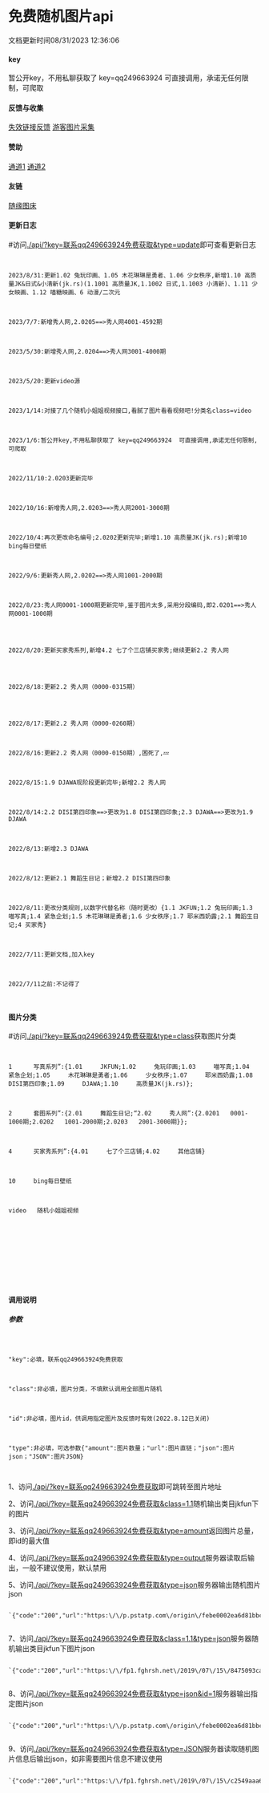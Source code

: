 # 免费随机图片api
文档更新时间08/31/2023 12:36:06

#### **key**

暂公开key，不用私聊获取了 key=qq249663924 可直接调用，承诺无任何限制，可爬取

#### **反馈与收集**

[失效链接反馈](https://f.wps.cn/w/ncq51Lmv/) [游客图片采集](https://f.wps.cn/w/kNyYqYb5/)

#### **赞助**

[通道1](https://www.onexiaolaji.cn/reward/) [通道2](https://onexiaolaji.gitee.io/xiaolaji/pay/)

#### **友链**

[随缘图床](http://img.sybapi.cc/)

#### **更新日志**

#访问[./api/?key=联系qq249663924免费获取&type=update](https://www.onexiaolaji.cn/RandomPicture/api/?key=&type=update)即可查看更新日志

```
            

2023/8/31:更新1.02 兔玩印画、1.05 木花琳琳是勇者、1.06 少女秩序,新增1.10 高质量JK&日式&小清新(jk.rs)(1.1001 高质量JK,1.1002 日式,1.1003 小清新)、1.11 少女映画、1.12 喵糖映画、6 动漫/二次元

            

2023/7/7:新增秀人网,2.0205==>秀人网4001-4592期

            

2023/5/30:新增秀人网,2.0204==>秀人网3001-4000期

            

2023/5/20:更新video源

            

2023/1/14:对接了几个随机小姐姐视频接口,看腻了图片看看视频吧!分类名class=video

            

2023/1/6:暂公开key,不用私聊获取了 key=qq249663924  可直接调用,承诺无任何限制,可爬取

            

2022/11/10:2.0203更新完毕

            

2022/10/16:新增秀人网,2.0203==>秀人网2001-3000期

            

2022/10/4:再次更改命名编号;2.0202更新完毕;新增1.10 高质量JK(jk.rs);新增10 bing每日壁纸

            

2022/9/6:更新秀人网,2.0202==>秀人网1001-2000期

            

2022/8/23:秀人网0001-1000期更新完毕,鉴于图片太多,采用分段编码,即2.0201==>秀人网0001-1000期

 
            

2022/8/20:更新买家秀系列,新增4.2 七了个三店铺买家秀;继续更新2.2 秀人网

 
            

2022/8/18:更新2.2 秀人网（0000-0315期）

                
            

2022/8/17:更新2.2 秀人网（0000-0260期）

            

2022/8/16:更新2.2 秀人网（0000-0150期）,困死了,💤

            

2022/8/15:1.9 DJAWA现阶段更新完毕;新增2.2 秀人网

            

2022/8/14:2.2 DISI第四印象==>更改为1.8 DISI第四印象;2.3 DJAWA==>更改为1.9 DJAWA

            

2022/8/13:新增2.3 DJAWA

            

2022/8/12:更新2.1 舞蹈生日记；新增2.2 DISI第四印象

            

2022/8/11:更改分类规则,以数字代替名称（随时更改）{1.1 JKFUN;1.2 兔玩印画;1.3 喵写真;1.4 紧急企划;1.5 木花琳琳是勇者;1.6 少女秩序;1.7 耶米西奶露;2.1 舞蹈生日记;4 买家秀}

            

2022/7/11:更新文档,加入key

            

2022/7/11之前:不记得了

            
```

#### **图片分类**

#访问[./api/?key=联系qq249663924免费获取&type=class](https://www.onexiaolaji.cn/RandomPicture/api/?key=&type=class)获取图片分类

```
            

1      写真系列”:{1.01     JKFUN;1.02     兔玩印画;1.03     喵写真;1.04     紧急企划;1.05     木花琳琳是勇者;1.06     少女秩序;1.07     耶米西奶露;1.08     DISI第四印象;1.09     DJAWA;1.10     高质量JK(jk.rs)};

            

2      套图系列”:{2.01     舞蹈生日记;“2.02     秀人网”:{2.0201   0001-1000期;2.0202   1001-2000期;2.0203   2001-3000期}};

            

4      买家秀系列”:{4.01     七了个三店铺;4.02     其他店铺}

            

10     bing每日壁纸

            

video   随机小姐姐视频

            
            
            
            
            
            
            
            
            
```

#### **调用说明**

###### **参数**

```
            

"key":必填，联系qq249663924免费获取

            

"class":非必填，图片分类，不填默认调用全部图片随机

            

"id":非必填，图片id，供调用指定图片及反馈时有效(2022.8.12已关闭)

            

"type":非必填，可选参数{"amount":图片数量；"url":图片直链；"json":图片json；"JSON":图片JSON}

			
```

1、访问[./api/?key=联系qq249663924免费获取](https://www.onexiaolaji.cn/RandomPicture/api/?key=)即可跳转至图片地址

2、访问[./api/?key=联系qq249663924免费获取&class=1.1](https://www.onexiaolaji.cn/RandomPicture/api/?key=&class=1.1)随机输出类目jkfun下的图片

3、访问[./api/?key=联系qq249663924免费获取&type=amount](https://www.onexiaolaji.cn/RandomPicture/api/?key=&type=amount)返回图片总量，即id的最大值

4、访问[./api/?key=联系qq249663924免费获取&type=output](https://www.onexiaolaji.cn/RandomPicture/api/?key=&type=output)服务器读取后输出，一般不建议使用，默认禁用

5、访问[./api/?key=联系qq249663924免费获取&type=json](https://www.onexiaolaji.cn/RandomPicture/api/?key=&type=json)服务器输出随机图片json

```
			 `{"code":"200","url":"https:\/\/p.pstatp.com\/origin\/febe0002ea6d81bbc43c"}` 
			
```

7、访问[./api/?key=联系qq249663924免费获取&class=1.1&type=json](https://www.onexiaolaji.cn/RandomPicture/api/?key=&class=1.1&type=json)服务器随机输出类目jkfun下图片json

```
    		 `{"code":"200","url":"https:\/\/fp1.fghrsh.net\/2019\/07\/15\/8475093caeadeb7a726b5eec15a95b83.jpg"}` 
			
```

8、访问[./api/?key=联系qq249663924免费获取&type=json&id=1](https://www.onexiaolaji.cn/RandomPicture/api/?key=&type=json&id=1)服务器输出指定图片json

```
    		 `{"code":"200","url":"https:\/\/p.pstatp.com\/origin\/febe0002ea6d81bbc43c"}` 
			
```

9、访问[./api/?key=联系qq249663924免费获取&type=JSON](https://www.onexiaolaji.cn/RandomPicture/api/?key=&type=JSON)服务器读取随机图片信息后输出json，如非需要图片信息不建议使用

```
    		 `{"code":"200","url":"https:\/\/fp1.fghrsh.net\/2019\/07\/15\/c2549aaa63db078834ead6a92fe63b61.jpg","width":"1920","height":"1080","mime":"image\/jpeg","size":"821735"}` 
			
```